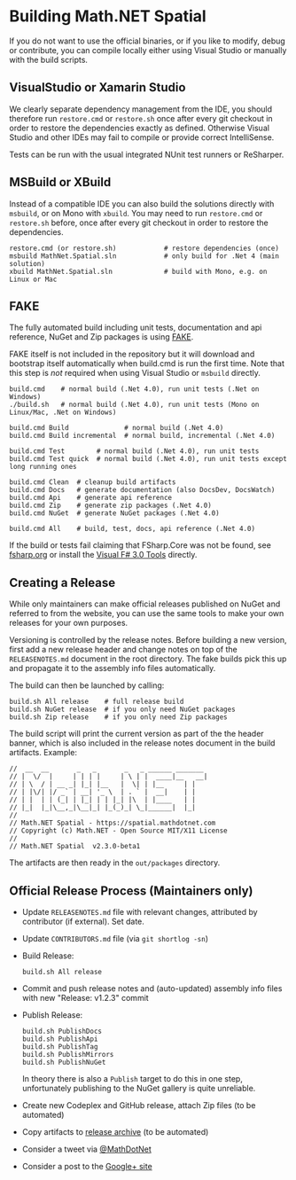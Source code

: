 Building Math.NET Spatial
=========================

If you do not want to use the official binaries, or if you like to modify,
debug or contribute, you can compile locally either using Visual Studio or
manually with the build scripts.

VisualStudio or Xamarin Studio
------------------------------

We clearly separate dependency management from the IDE, you should therefore
run `restore.cmd` or `restore.sh` once after every git checkout in order to restore
the dependencies exactly as defined. Otherwise Visual Studio and other IDEs
may fail to compile or provide correct IntelliSense.

Tests can be run with the usual integrated NUnit test runners or ReSharper.

MSBuild or XBuild
-----------------

Instead of a compatible IDE you can also build the solutions directly with
`msbuild`, or on Mono with `xbuild`. You may need to run `restore.cmd` or
`restore.sh` before, once after every git checkout in order to restore the dependencies.

    restore.cmd (or restore.sh)            # restore dependencies (once)
    msbuild MathNet.Spatial.sln            # only build for .Net 4 (main solution)
    xbuild MathNet.Spatial.sln             # build with Mono, e.g. on Linux or Mac

FAKE
----

The fully automated build including unit tests, documentation and api
reference, NuGet and Zip packages is using [FAKE](https://fsharp.github.io/FAKE/).

FAKE itself is not included in the repository but it will download and bootstrap
itself automatically when build.cmd is run the first time. Note that this step
is *not* required when using Visual Studio or `msbuild` directly.

    build.cmd    # normal build (.Net 4.0), run unit tests (.Net on Windows)
    ./build.sh   # normal build (.Net 4.0), run unit tests (Mono on Linux/Mac, .Net on Windows)

    build.cmd Build              # normal build (.Net 4.0)
    build.cmd Build incremental  # normal build, incremental (.Net 4.0)

    build.cmd Test        # normal build (.Net 4.0), run unit tests
    build.cmd Test quick  # normal build (.Net 4.0), run unit tests except long running ones

    build.cmd Clean  # cleanup build artifacts
    build.cmd Docs   # generate documentation (also DocsDev, DocsWatch)
    build.cmd Api    # generate api reference
    build.cmd Zip    # generate zip packages (.Net 4.0)
    build.cmd NuGet  # generate NuGet packages (.Net 4.0)

    build.cmd All    # build, test, docs, api reference (.Net 4.0)

If the build or tests fail claiming that FSharp.Core was not be found, see
[fsharp.org](https://fsharp.org/use/windows/) or install the
[Visual F# 3.0 Tools](https://go.microsoft.com/fwlink/?LinkId=261286) directly.

Creating a Release
------------------

While only maintainers can make official releases published on NuGet and
referred to from the website, you can use the same tools to make your own
releases for your own purposes.

Versioning is controlled by the release notes. Before building a new version,
first add a new release header and change notes on top of the `RELEASENOTES.md`
document in the root directory. The fake builds pick this up and propagate it
to the assembly info files automatically.

The build can then be launched by calling:

    build.sh All release    # full release build
    build.sh NuGet release  # if you only need NuGet packages
    build.sh Zip release    # if you only need Zip packages

The build script will print the current version as part of the the header banner,
which is also included in the release notes document in the build artifacts.
Example:

    //  __  __       _   _       _   _ ______ _______
    // |  \/  |     | | | |     | \ | |  ____|__   __|
    // | \  / | __ _| |_| |__   |  \| | |__     | |
    // | |\/| |/ _` | __| '_ \  | . ` |  __|    | |
    // | |  | | (_| | |_| | | |_| |\  | |____   | |
    // |_|  |_|\__,_|\__|_| |_(_)_| \_|______|  |_|
    //
    // Math.NET Spatial - https://spatial.mathdotnet.com
    // Copyright (c) Math.NET - Open Source MIT/X11 License
    //
    // Math.NET Spatial  v2.3.0-beta1

The artifacts are then ready in the `out/packages` directory.

Official Release Process (Maintainers only)
-------------------------------------------

*   Update `RELEASENOTES.md` file with relevant changes, attributed by contributor (if external). Set date.
*   Update `CONTRIBUTORS.md` file (via `git shortlog -sn`)

*   Build Release:

        build.sh All release

*   Commit and push release notes and (auto-updated) assembly info files with new "Release: v1.2.3" commit

*   Publish Release:

        build.sh PublishDocs
        build.sh PublishApi
        build.sh PublishTag
        build.sh PublishMirrors
        build.sh PublishNuGet

    In theory there is also a `Publish` target to do this in one step, unfortunately
    publishing to the NuGet gallery is quite unreliable.

*   Create new Codeplex and GitHub release, attach Zip files (to be automated)
*   Copy artifacts to [release archive](https://1drv.ms/1uZ5IF0) (to be automated)
*   Consider a tweet via [@MathDotNet](https://twitter.com/MathDotNet)
*   Consider a post to the [Google+ site](https://plus.google.com/112484567926928665204)
